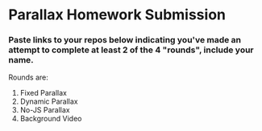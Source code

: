 # Parallax Homework Submission
### Paste links to your repos below indicating you've made an attempt to complete at least 2 of the 4 "rounds", include your name.
Rounds are: 
  1. Fixed Parallax
  2. Dynamic Parallax
  3. No-JS Parallax
  4. Background Video
 

